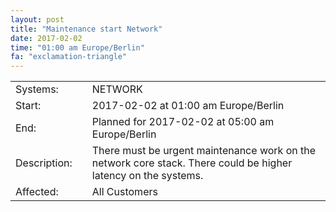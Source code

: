 ```yaml
---
layout: post
title: "Maintenance start Network"
date: 2017-02-02
time: "01:00 am Europe/Berlin"
fa: "exclamation-triangle"
---
```


|                    |   |                                                                      |
|--------------------|---|----------------------------------------------------------------------|
| Systems:           |   | NETWORK                                                               |
| Start:             |   | 2017-02-02 at 01:00 am Europe/Berlin                                            | 
| End:               |   | Planned for 2017-02-02 at 05:00 am Europe/Berlin                                 |    
| Description:       |   | There must be urgent maintenance work on the network core stack. There could be higher latency on the systems. |
| Affected:          |   | All Customers                                                  |
